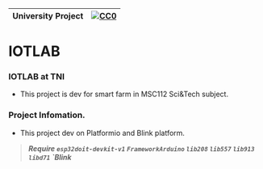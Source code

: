 |University Project|[![CC0](https://licensebuttons.net/p/zero/1.0/88x31.png)](https://creativecommons.org/publicdomain/zero/1.0/)|
|----|----|

# IOTLAB

### IOTLAB at TNI </n>

* This project is dev for smart farm in MSC112 Sci&Tech subject.</n>

### Project Infomation. </n>
* This project dev on Platformio and Blink platform.</n>

>***Require `esp32doit-devkit-v1` `FrameworkArduino` `lib208` `lib557` `lib913` `libd71` `Blink***
